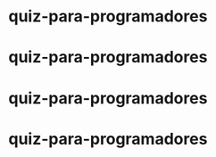 # quiz-para-programadores
# quiz-para-programadores
# quiz-para-programadores
# quiz-para-programadores
